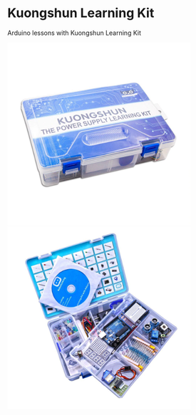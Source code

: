 # Kuongshun Learning Kit
Arduino lessons with Kuongshun Learning Kit

<img src="/Resources/images/image_01.jpg" width="410" height="410"> <img src="/Resources/images/image_02.jpg" width="410" height="410">
